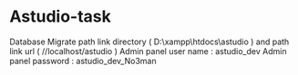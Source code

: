 # Astudio-task
Database Migrate path link directory ( D:\xampp\htdocs\astudio ) and path link url ( //localhost/astudio )
Admin panel user name : astudio_dev
Admin panel password : astudio_dev_No3man
